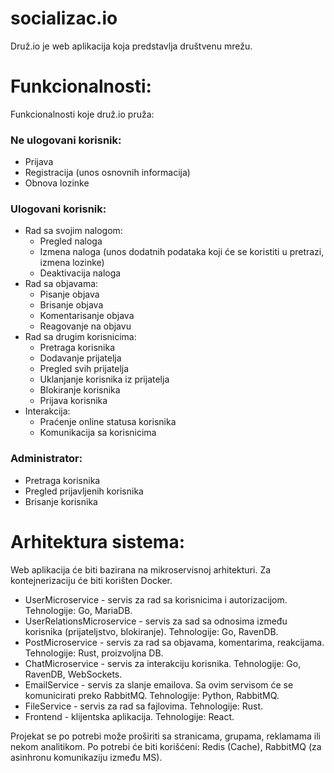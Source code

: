 # socializac.io
Druž.io je web aplikacija koja predstavlja društvenu mrežu.

# Funkcionalnosti:
Funkcionalnosti koje druž.io pruža:

### Ne ulogovani korisnik:
* Prijava
* Registracija (unos osnovnih informacija)
* Obnova lozinke

### Ulogovani korisnik:
* Rad sa svojim nalogom:
  * Pregled naloga
  * Izmena naloga (unos dodatnih podataka koji će se koristiti u pretrazi, izmena lozinke)
  * Deaktivacija naloga
* Rad sa objavama:
  * Pisanje objava
  * Brisanje objava
  * Komentarisanje objava
  * Reagovanje na objavu
* Rad sa drugim korisnicima:
  * Pretraga korisnika
  * Dodavanje prijatelja
  * Pregled svih prijatelja
  * Uklanjanje korisnika iz prijatelja
  * Blokiranje korisnika
  * Prijava korisnika
* Interakcija:
  * Praćenje online statusa korisnika
  * Komunikacija sa korisnicima  

### Administrator:
  * Pretraga korisnika
  * Pregled prijavljenih korisnika
  * Brisanje korisnika
  
# Arhitektura sistema:

Web aplikacija će biti bazirana na mikroservisnoj arhitekturi. Za kontejnerizaciju će biti korišten Docker.

- UserMicroservice - servis za rad sa korisnicima i autorizacijom. Tehnologije: Go, MariaDB.
- UserRelationsMicroservice - servis za sad sa odnosima između korisnika (prijateljstvo, blokiranje). Tehnologije: Go, RavenDB.
- PostMicroservice - servis za rad sa objavama, komentarima, reakcijama. Tehnologije: Rust, proizvoljna DB.
- ChatMicroservice - servis za interakciju korisnika. Tehnologije: Go, RavenDB, WebSockets.
- EmailService - servis za slanje emailova. Sa ovim servisom će se komunicirati preko RabbitMQ. Tehnologije: Python, RabbitMQ.
- FileService - servis za rad sa fajlovima. Tehnologije: Rust.
- Frontend - klijentska aplikacija. Tehnologije: React.

Projekat se po potrebi može proširiti sa stranicama, grupama, reklamama ili nekom analitikom.
Po potrebi će biti korišćeni: Redis (Cache), RabbitMQ (za asinhronu komunikaziju između MS).
